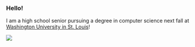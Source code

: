 
### Hello!

<div>
  <p>I am a high school senior pursuing a degree in computer science next fall at <a href="https://wustl.edu/">Washington University in St. Louis</a>!</p>
</div>

![](https://github-profile-summary-cards.vercel.app/api/cards/profile-details?username=nathanielhayman&theme=vue)
